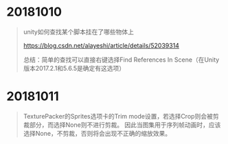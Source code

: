 # 20181010

> unity如何查找某个脚本挂在了哪些物体上
>
> https://blog.csdn.net/alayeshi/article/details/52039314
>
> 总结：简单的查找可以直接右键选择Find References In Scene（在Unity版本2017.2.1和5.6.5是确定有这选项）

# 20181011

> TexturePacker的Sprites选项卡的Trim mode设置，若选择Crop则会被剪裁部分，而选择None则不进行剪裁。
> 因此当图集用于序列帧动画时，应该选择None，不剪裁，否则将会出现不正确的缩放效果。
